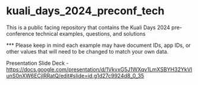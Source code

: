 # kuali_days_2024_preconf_tech
This is a public facing repository that contains the Kuali Days 2024 pre-conference technical examples, questions, and solutions

*** Please keep in mind each example may have document IDs, app IDs, or other values that will need to be changed to match your own data. 


Presentation Slide Deck - https://docs.google.com/presentation/d/1VkvxG5J1WXqv1LmXSBYH32YkVIunS0nXW6ECjlRRatQ/edit#slide=id.g1d27c9924d8_0_35